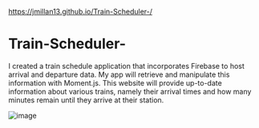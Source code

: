 https://jmillan13.github.io/Train-Scheduler-/

# Train-Scheduler-

I created a train schedule application that incorporates Firebase to host arrival and departure data. My app will retrieve and manipulate this information with Moment.js. This website will provide up-to-date information about various trains, namely their arrival times and how many minutes remain until they arrive at their station.


![image](https://user-images.githubusercontent.com/46582302/65398263-3409f480-dd84-11e9-893f-c191138302ab.png)
